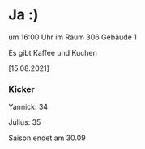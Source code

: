 
# Ja :)

um 16:00 Uhr im Raum 306 Gebäude 1

Es gibt Kaffee und Kuchen


<!---![image](https://user-images.githubusercontent.com/73311547/125851712-3934142d-7930-4613-8163-7ba796f7bffd.png)-->

[15.08.2021]


### Kicker

Yannick: 34

Julius:  35

Saison endet am 30.09
